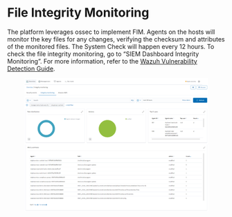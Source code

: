 # File Integrity Monitoring

The platform leverages ossec to implement FIM. Agents on the hosts will monitor the key files for any changes, verifying the checksum and attributes of the monitored files. The System Check will happen every 12 hours. To check the file integrity monitoring, go to “SIEM Dashboard Integrity Monitoring”. For more information, refer to the [Wazuh Vulnerability Detection Guide](https://documentation.wazuh.com/3.9/user-manual/capabilities/file-integrity/index.html).

<figure><img src="../../.gitbook/assets/image (150).png" alt=""><figcaption></figcaption></figure>
